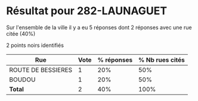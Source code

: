 # Résultat pour 282-LAUNAGUET

Sur l'ensemble de la ville il y a eu 5 réponses dont 2 réponses avec une rue citée (40%)

2 points noirs identifiés

| Rue | Vote | % réponses | % Nb rues cités|
|-----|------|------------|----------------|
| ROUTE DE BESSIERES | 1 | 20% | 50%|
| BOUDOU | 1 | 20% | 50%|
| **Total** | 2 | 40% | 100%|
